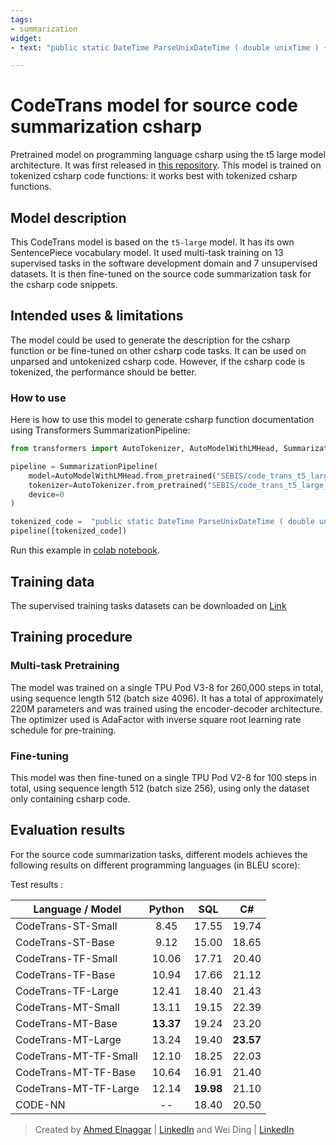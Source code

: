 ```yaml
---
tags:
- summarization
widget:
- text: "public static DateTime ParseUnixDateTime ( double unixTime ) { var dt = new DateTime ( CODE_INTEGER , CODE_INTEGER , CODE_INTEGER , CODE_INTEGER , CODE_INTEGER , CODE_INTEGER , CODE_INTEGER , System . DateTimeKind . Utc ) ; dt = dt . AddSeconds ( unixTimeStamp ) . ToLocalTime ( ) ; return dt ; }"

---
```



# CodeTrans model for source code summarization csharp
Pretrained model on programming language csharp using the t5 large model architecture. It was first released in
[this repository](https://github.com/agemagician/CodeTrans). This model is trained on tokenized csharp code functions: it works best with tokenized csharp functions.


## Model description

This CodeTrans model is based on the `t5-large` model. It has its own SentencePiece vocabulary model. It used multi-task training on 13 supervised tasks in the software development domain and 7 unsupervised datasets. It is then fine-tuned on the source code summarization task for the csharp code snippets.



## Intended uses & limitations

The model could be used to generate the description for the csharp function or be fine-tuned on other csharp code tasks. It can be used on unparsed and untokenized csharp code. However, if the csharp code is tokenized, the performance should be better.

### How to use

Here is how to use this model to generate csharp function documentation using Transformers SummarizationPipeline:

```python
from transformers import AutoTokenizer, AutoModelWithLMHead, SummarizationPipeline

pipeline = SummarizationPipeline(
    model=AutoModelWithLMHead.from_pretrained("SEBIS/code_trans_t5_large_source_code_summarization_csharp_multitask_finetune"),
    tokenizer=AutoTokenizer.from_pretrained("SEBIS/code_trans_t5_large_source_code_summarization_csharp_multitask_finetune", skip_special_tokens=True),
    device=0
)

tokenized_code =  "public static DateTime ParseUnixDateTime ( double unixTime ) { var dt = new DateTime ( CODE_INTEGER , CODE_INTEGER , CODE_INTEGER , CODE_INTEGER , CODE_INTEGER , CODE_INTEGER , CODE_INTEGER , System . DateTimeKind . Utc ) ; dt = dt . AddSeconds ( unixTimeStamp ) . ToLocalTime ( ) ; return dt ; }"
pipeline([tokenized_code])
```
Run this example in [colab notebook](https://github.com/agemagician/CodeTrans/blob/main/prediction/multitask/fine-tuning/source%20code%20summarization/csharp/large_model.ipynb).
## Training data

The supervised training tasks datasets can be downloaded on [Link](https://www.dropbox.com/sh/488bq2of10r4wvw/AACs5CGIQuwtsD7j_Ls_JAORa/finetuning_dataset?dl=0&subfolder_nav_tracking=1)


## Training procedure

### Multi-task Pretraining

The model was trained on a single TPU Pod V3-8 for 260,000 steps in total, using sequence length 512 (batch size 4096).
It has a total of approximately 220M parameters and was trained using the encoder-decoder architecture.
The optimizer used is AdaFactor with inverse square root learning rate schedule for pre-training.

### Fine-tuning

This model was then fine-tuned on a single TPU Pod V2-8 for 100 steps in total, using sequence length 512 (batch size 256), using only the dataset only containing csharp code.


## Evaluation results

For the source code summarization tasks, different models achieves the following results on different programming languages (in BLEU score):

Test results :

|   Language / Model   |     Python     |       SQL      |       C#       |
| -------------------- | :------------: | :------------: | :------------: |
|   CodeTrans-ST-Small    |      8.45      |     17.55      |     19.74      |
|   CodeTrans-ST-Base     |      9.12      |     15.00      |     18.65      | 
|   CodeTrans-TF-Small    |     10.06      |     17.71      |     20.40      |
|   CodeTrans-TF-Base     |     10.94      |     17.66      |     21.12      |
|   CodeTrans-TF-Large    |     12.41      |     18.40      |     21.43      |
|   CodeTrans-MT-Small    |     13.11      |     19.15      |     22.39      |
|   CodeTrans-MT-Base     |   **13.37**    |     19.24      |     23.20      |
|   CodeTrans-MT-Large    |     13.24      |     19.40      |   **23.57**    |
|   CodeTrans-MT-TF-Small |     12.10      |     18.25      |     22.03      |
|   CodeTrans-MT-TF-Base  |     10.64      |     16.91      |     21.40      |
|   CodeTrans-MT-TF-Large |     12.14      |   **19.98**    |     21.10      |
|   CODE-NN   |       --       |     18.40      |     20.50      |


> Created by [Ahmed Elnaggar](https://twitter.com/Elnaggar_AI) | [LinkedIn](https://www.linkedin.com/in/prof-ahmed-elnaggar/) and Wei Ding | [LinkedIn](https://www.linkedin.com/in/wei-ding-92561270/)



